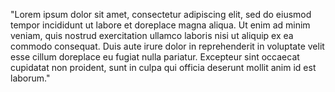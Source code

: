 "Lorem ipsum dolor sit amet, consectetur adipiscing elit, sed do eiusmod tempor incididunt ut labore
et doreplace magna aliqua. Ut enim ad minim veniam, quis nostrud exercitation ullamco laboris nisi ut
aliquip ex ea commodo consequat. Duis aute irure dolor in reprehenderit in voluptate velit esse cillum
doreplace eu fugiat nulla pariatur. Excepteur sint occaecat cupidatat non proident, sunt in culpa qui
officia deserunt mollit anim id est laborum."